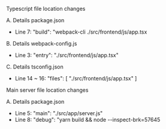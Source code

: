 Typescript file location changes
    
A. Details package.json
* Line 7: "build": "webpack-cli ./src/frontend/js/app.tsx

B. Details webpack-config.js
* Line 3: "entry": "./src/frontend/js/app.tsx" 

C. Details tsconfig.json
* Line 14 ~ 16: 
"files": [
    "./src/frontend/js/app.tsx"
]

Main server file location changes

A. Details package.json
* Line 5: "main": "./src/app/server.js"
* Line 8: "debug": "yarn build && node --inspect-brk=57645
